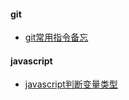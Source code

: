 #### git

* [git常用指令备忘](https://github.com/liu-dongyu/front-end-notes/issues/1)

#### javascript

* [javascript判断变量类型](https://github.com/liu-dongyu/front-end-notes/issues/2)
